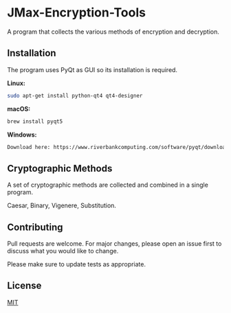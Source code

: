 # JMax-Encryption-Tools
A program that collects the various methods of encryption and decryption.

## Installation

The program uses PyQt as GUI so its installation is required.

**Linux:**
```bash
sudo apt-get install python-qt4 qt4-designer
```
**macOS:**
```bash
brew install pyqt5
```
**Windows:**
```bash
Download here: https://www.riverbankcomputing.com/software/pyqt/download5
```

## Cryptographic Methods

A set of cryptographic methods are collected and combined in a single program.

Caesar, Binary, Vigenere, Substitution.

## Contributing
Pull requests are welcome. For major changes, please open an issue first to discuss what you would like to change.

Please make sure to update tests as appropriate.

## License
[MIT](https://choosealicense.com/licenses/mit/)
